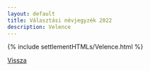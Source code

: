 ```yaml
---
layout: default
title: Választási névjegyzék 2022
description: Velence
---
```


{% include settlementHTMLs/Velence.html %}

[Vissza](./)